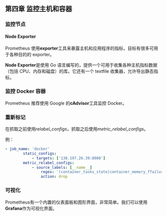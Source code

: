 ## 第四章 监控主机和容器

### 监控节点

#### Node Exporter

Prometheus 使用**exporter**工具来暴露主机和应用程序的指标，目标有很多可用于各种目的的 exporter。

**Node Exporter**是使用 Go 语言编写的，提供一个可用于收集各种主机指标数据（包括 CPU、内存和磁盘）的库。它还有一个 textfile 收集器，允许导出静态指标。

### 监控 Docker 容器

Prometheus 推荐使用 Google 的**cAdvisor**工具监控 Docker。

### 重新标记

在抓取之前使用*relabel_configs*，抓取之后使用*metric_relabel_configs*。

例：

```yaml
- job_name: 'docker'
		static_configs:
			- targets: ['138.197.26.39:8080']
		metric_relabel_configs:
			- source_labels: [__name__]
				regex: '(container_tasks_state|container_memory_ffailures_total)'
				action: drop
```

### 可视化

Prometheus有一个内置的仪表面板和图形界面，非常简单。我们可以使用**Grafana**作为可视化界面。
